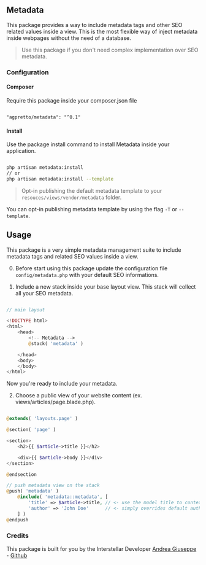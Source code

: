 
## Metadata

This package provides a way to include metadata tags and other SEO related values inside a view. This is the most flexible way of inject metadata inside webpages without the need of a database.

> Use this package if you don't need complex implementation over SEO metadata.

### Configuration

#### Composer

Require this package inside your composer.json file

```composer

"agpretto/metadata": "^0.1"

```

#### Install

Use the package install command to install Metadata inside your application.

```bash

php artisan metadata:install
// or
php artisan metadata:install --template

```

> Opt-in publishing the default metadata template to your `resouces/views/vendor/metadata` folder.

You can opt-in publishing metadata template by using the flag `-T` or `--template`.

## Usage

This package is a very simple metadata management suite to include metadata tags and related SEO values inside a view.

0. Before start using this package update the configuration file `config/metadata.php` with your default SEO informations.

1. Include a new stack inside your base layout view. This stack will collect all your SEO metadata.

```php

// main layout

<!DOCTYPE html>
<html>
    <head>
        <!-- Metadata -->
        @stack( 'metadata' )

    </head>
    <body>
    </body>
</html>

```

Now you're ready to include your metadata.

2. Choose a public view of your website content (ex. views/articles/page.blade.php).

```php

@extends( 'layouts.page' )

@section( 'page' )

<section>
    <h2>{{ $article->title }}</h2>

    <div>{{ $article->body }}</div>
</section>

@endsection

// push metadata view on the stack
@push( 'metadata' )
    @include( 'metadata::metadata', [
        'title' => $article->title, // <- use the model title to contextualize the title metadata
        'author' => 'John Doe'      // <- simply overrides default author value
    ] )
@endpush

```

### Credits

This package is built for you by the Interstellar Developer [Andrea Giuseppe](https://andreagiuseppe.com) - [Github](https://github.com/Mindexperiment)
